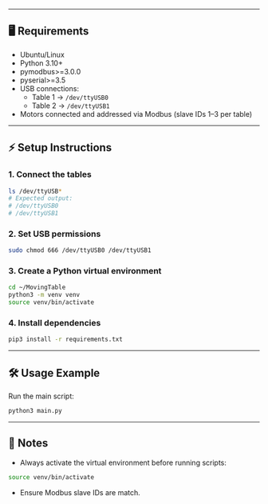 
---

## 🖥️ Requirements

- Ubuntu/Linux  
- Python 3.10+  
- pymodbus>=3.0.0
- pyserial>=3.5
- USB connections:
  - Table 1 → `/dev/ttyUSB0`
  - Table 2 → `/dev/ttyUSB1`  
- Motors connected and addressed via Modbus (slave IDs 1–3 per table)  

---

## ⚡ Setup Instructions

### 1. Connect the tables
```bash
ls /dev/ttyUSB*
# Expected output:
# /dev/ttyUSB0
# /dev/ttyUSB1
```

### 2. Set USB permissions
```bash
sudo chmod 666 /dev/ttyUSB0 /dev/ttyUSB1
```

### 3. Create a Python virtual environment
```bash
cd ~/MovingTable
python3 -m venv venv
source venv/bin/activate
```

### 4. Install dependencies
```bash
pip3 install -r requirements.txt
```

---

## 🛠️ Usage Example
Run the main script:

```bash
python3 main.py
```

---

## 📌 Notes

- Always activate the virtual environment before running scripts:
```bash
source venv/bin/activate
```
- Ensure Modbus slave IDs are match.